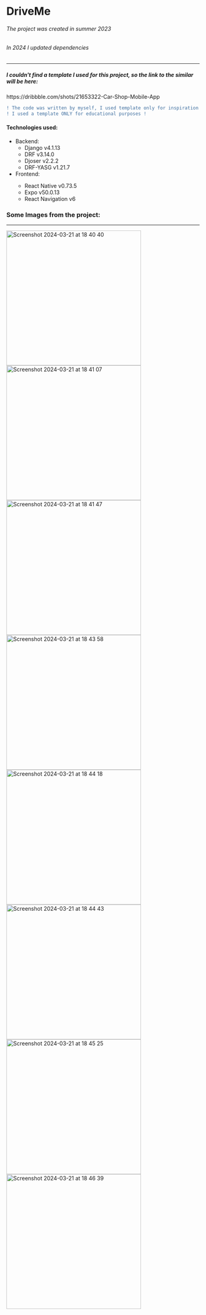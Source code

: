 <h1>DriveMe</h1>
<h6>The project was created in summer 2023</h6>
<h6>In 2024 I updated dependencies</h6>
<hr>
<h5>I couldn't find a template I used for this project, so the link to the similar will be here:</h5>
<p>https://dribbble.com/shots/21653322-Car-Shop-Mobile-App</p>

```diff
! The code was written by myself, I used template only for inspiration !
! I used a template ONLY for educational purposes !
```
<h4>Technologies used:</h4>
<ul>
  <li>Backend:
    <ul>
      <li>Django v4.1.13</li>
      <li>DRF v3.14.0</li>
      <li>Djoser v2.2.2</li>
      <li>DRF-YASG v1.21.7</li>
    </ul>
  </li>
  <li>Frontend:</li>
  <ul>
    <li>React Native v0.73.5</li>
    <li>Expo v50.0.13</li>
    <li>React Navigation v6</li>
  </ul>
</ul>
<h3>Some Images from the project:</h3>
<hr>
<img width="351" alt="Screenshot 2024-03-21 at 18 40 40" src="https://github.com/1olelllka/DriveMe/assets/67587036/561827d0-1200-4795-b377-7b76c5aecd9e">
<img width="351" alt="Screenshot 2024-03-21 at 18 41 07" src="https://github.com/1olelllka/DriveMe/assets/67587036/c802da55-e428-4c98-97d7-d82527f837fe">
<img width="351" alt="Screenshot 2024-03-21 at 18 41 47" src="https://github.com/1olelllka/DriveMe/assets/67587036/3e9d2705-d445-44d0-8208-84b911547956">
<img width="351" alt="Screenshot 2024-03-21 at 18 43 58" src="https://github.com/1olelllka/DriveMe/assets/67587036/17f35a23-f882-484d-880b-b4cfb6be16fa">
<img width="351" alt="Screenshot 2024-03-21 at 18 44 18" src="https://github.com/1olelllka/DriveMe/assets/67587036/c45cedd7-1b6a-4b16-be6a-1967f1e99169">
<img width="351" alt="Screenshot 2024-03-21 at 18 44 43" src="https://github.com/1olelllka/DriveMe/assets/67587036/fb39c32a-7969-4440-8a5c-a1fb317463f2">
<img width="351" alt="Screenshot 2024-03-21 at 18 45 25" src="https://github.com/1olelllka/DriveMe/assets/67587036/177fb376-a19b-464b-9fca-872db8a054f5">
<img width="351" alt="Screenshot 2024-03-21 at 18 46 39" src="https://github.com/1olelllka/DriveMe/assets/67587036/9793735c-63d3-4088-9e89-e6eb4ebe72e8">



